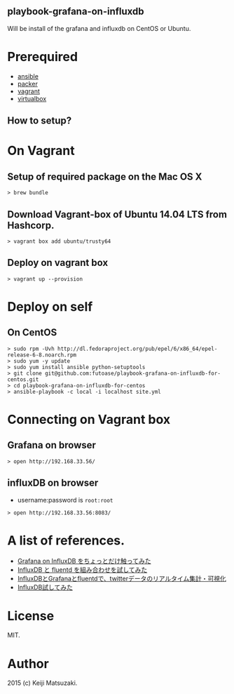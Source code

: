 playbook-grafana-on-influxdb
----------------------------

Will be install of the grafana and influxdb on CentOS or Ubuntu.

# Prerequired

- [ansible](http://www.ansible.com/)
- [packer](http://www.packer.io/)
- [vagrant](http://www.vagrantup.com/)
- [virtualbox](https://www.virtualbox.org/)

How to setup?
-------------

# On Vagrant 

## Setup of required package on the Mac OS X

```
> brew bundle
```

## Download Vagrant-box of Ubuntu 14.04 LTS from Hashcorp.

```
> vagrant box add ubuntu/trusty64
```

## Deploy on vagrant box

```
> vagrant up --provision
```

# Deploy on self 

## On CentOS

```
> sudo rpm -Uvh http://dl.fedoraproject.org/pub/epel/6/x86_64/epel-release-6-8.noarch.rpm
> sudo yum -y update
> sudo yum install ansible python-setuptools
> git clone git@github.com:futoase/playbook-grafana-on-influxdb-for-centos.git
> cd playbook-grafana-on-influxdb-for-centos
> ansible-playbook -c local -i localhost site.yml
```

# Connecting on Vagrant box

## Grafana on browser

```
> open http://192.168.33.56/
```

## influxDB on browser

- username:password is ```root:root```

```
> open http://192.168.33.56:8083/
```

# A list of references.

- [Grafana on InfluxDB をちょっとだけ触ってみた](http://qiita.com/sonots/items/8fbc92ff1c3e57ee7de7)
- [InfluxDB と fluentd を組み合わせを試してみた](http://qiita.com/hakobera/items/fbe7669a1c2b763bcd8d)
- [InfluxDBとGrafanaとfluentdで、twitterデータのリアルタイム集計・可視化](http://qiita.com/ixixi/items/a56ea15b582c7f014a57)
- [InfluxDB試してみた](http://qiita.com/chobie@github/items/c8220d9352df90963862)

# License

MIT.

# Author

2015 (c) Keiji Matsuzaki.
